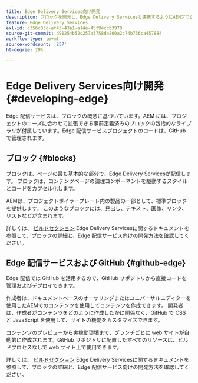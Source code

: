 ```yaml
---
title: Edge Delivery Services向け開発
description: ブロックを開発し、Edge Delivery Servicesと連携するようにAEMプロジェクトをカスタマイズする方法を説明します。
feature: Edge Delivery Services
exl-id: c356c03c-af43-43a1-a14e-45f94ccb3970
source-git-commit: d91254b52c257a3758da200a2c74b736ca457884
workflow-type: tm+mt
source-wordcount: '257'
ht-degree: 29%

---
```


# Edge Delivery Services向け開発 {#developing-edge}

Edge 配信サービスは、ブロックの概念に基づいています。AEM には、プロジェクトのニーズに合わせて拡張できる事前定義済みのブロックの包括的なライブラリが付属しています。Edge 配信サービスプロジェクトのコードは、GitHub で管理されます。

## ブロック {#blocks}

ブロックは、ページの最も基本的な部分で、Edge Delivery Servicesが配信します。 ブロックは、コンテンツページの論理コンポーネントを駆動するスタイルとコードをカプセル化します。

AEMは、プロジェクトボイラープレート内の製品の一部として、標準ブロックを提供します。 このようなブロックには、見出し、テキスト、画像、リンク、リストなどが含まれます。

詳しくは、 [ビルドセクション](/help/edge/developer/block-collection.md) Edge Delivery Servicesに関するドキュメントを参照して、ブロックの詳細と、Edge 配信サービス向けの開発方法を確認してください。

## Edge 配信サービスおよび GitHub {#github-edge}

Edge 配信では GitHub を活用するので、GitHub リポジトリから直接コードを管理およびデプロイできます。

作成者は、ドキュメントベースのオーサリングまたはユニバーサルエディターを使用したAEMでのコンテンツを使用してコンテンツを作成できます。 開発者は、作成者がコンテンツをどのように作成したかに関係なく、GitHub で CSS と JavaScript を使用して、サイトの機能をカスタマイズできます。

コンテンツのプレビューから実稼動環境まで、ブランチごとに web サイトが自動的に作成されます。GitHub リポジトリに配置したすべてのリソースは、ビルドプロセスなしで web サイト上で使用できます。

詳しくは、 [ビルドセクション](/help/edge/developer/block-collection.md) Edge Delivery Servicesに関するドキュメントを参照して、ブロックの詳細と、Edge 配信サービス向けの開発方法を確認してください。

